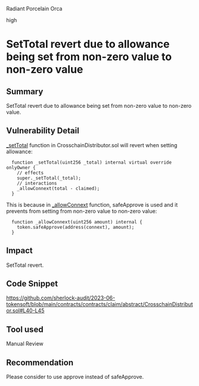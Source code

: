 Radiant Porcelain Orca

high

# SetTotal revert due to allowance being set from non-zero value to non-zero value

## Summary

SetTotal revert due to allowance being set from non-zero value to non-zero value.

## Vulnerability Detail

[_setTotal](https://github.com/sherlock-audit/2023-06-tokensoft/blob/main/contracts/contracts/claim/abstract/CrosschainDistributor.sol#L40-L45) function in CrosschainDistributor.sol will revert when setting allowance:
```solidity
  function _setTotal(uint256 _total) internal virtual override onlyOwner {
    // effects
    super._setTotal(_total);
    // interactions
    _allowConnext(total - claimed);
  }
```
This is because in [_allowConnext](https://github.com/sherlock-audit/2023-06-tokensoft/blob/main/contracts/contracts/claim/abstract/CrosschainDistributor.sol#L35-L37) function, safeApprove is used and it prevents from setting from non-zero value to non-zero value:
```solidity
  function _allowConnext(uint256 amount) internal {
    token.safeApprove(address(connext), amount);
  }
```

## Impact

SetTotal revert.

## Code Snippet

https://github.com/sherlock-audit/2023-06-tokensoft/blob/main/contracts/contracts/claim/abstract/CrosschainDistributor.sol#L40-L45

## Tool used

Manual Review

## Recommendation

Please consider to use approve instead of safeApprove.
